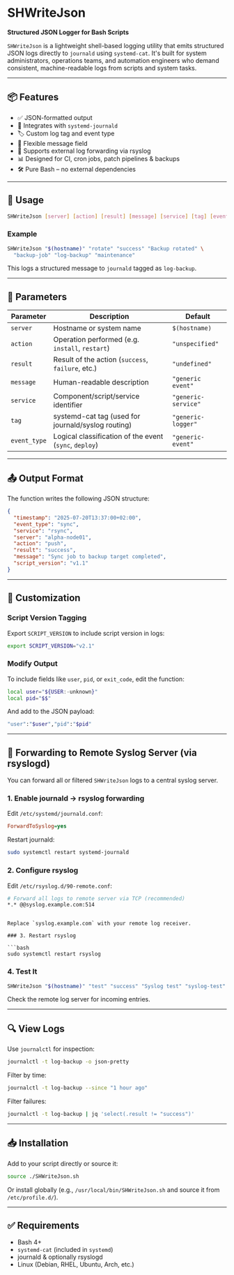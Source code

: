 # SHWriteJson

**Structured JSON Logger for Bash Scripts**

`SHWriteJson` is a lightweight shell-based logging utility that emits structured JSON logs directly to `journald` using `systemd-cat`. It's built for system administrators, operations teams, and automation engineers who demand consistent, machine-readable logs from scripts and system tasks.

---

## 📦 Features

- ✅ JSON-formatted output
- 📄 Integrates with `systemd-journald`
- 🏷️ Custom log tag and event type
- 💬 Flexible message field
- 🔁 Supports external log forwarding via rsyslog
- 📊 Designed for CI, cron jobs, patch pipelines & backups
- 🛠️ Pure Bash – no external dependencies

---

## 🚀 Usage

```bash
SHWriteJson [server] [action] [result] [message] [service] [tag] [event_type]
````

### Example

```bash
SHWriteJson "$(hostname)" "rotate" "success" "Backup rotated" \
  "backup-job" "log-backup" "maintenance"
```

This logs a structured message to `journald` tagged as `log-backup`.

---

## 🧾 Parameters

| Parameter    | Description                                            | Default             |
| ------------ | ------------------------------------------------------ | ------------------- |
| `server`     | Hostname or system name                                | `$(hostname)`       |
| `action`     | Operation performed (e.g. `install`, `restart`)        | `"unspecified"`     |
| `result`     | Result of the action (`success`, `failure`, etc.)      | `"undefined"`       |
| `message`    | Human-readable description                             | `"generic event"`   |
| `service`    | Component/script/service identifier                    | `"generic-service"` |
| `tag`        | systemd-cat tag (used for journald/syslog routing)     | `"generic-logger"`  |
| `event_type` | Logical classification of the event (`sync`, `deploy`) | `"generic-event"`   |

---

## 📤 Output Format

The function writes the following JSON structure:

```json
{
  "timestamp": "2025-07-20T13:37:00+02:00",
  "event_type": "sync",
  "service": "rsync",
  "server": "alpha-node01",
  "action": "push",
  "result": "success",
  "message": "Sync job to backup target completed",
  "script_version": "v1.1"
}
```

---

## 🧩 Customization

### Script Version Tagging

Export `SCRIPT_VERSION` to include script version in logs:

```bash
export SCRIPT_VERSION="v2.1"
```

### Modify Output

To include fields like `user`, `pid`, or `exit_code`, edit the function:

```bash
local user="${USER:-unknown}"
local pid="$$"
```

And add to the JSON payload:

```bash
"user":"$user","pid":"$pid"
```

---

## 🔁 Forwarding to Remote Syslog Server (via rsyslogd)

You can forward all or filtered `SHWriteJson` logs to a central syslog server.

### 1. Enable journald → rsyslog forwarding

Edit `/etc/systemd/journald.conf`:

```ini
ForwardToSyslog=yes
```

Restart journald:

```bash
sudo systemctl restart systemd-journald
```

### 2. Configure rsyslog

Edit `/etc/rsyslog.d/90-remote.conf`:

```bash
# Forward all logs to remote server via TCP (recommended)
*.* @@syslog.example.com:514
```

```

Replace `syslog.example.com` with your remote log receiver.

### 3. Restart rsyslog

```bash
sudo systemctl restart rsyslog
```

### 4. Test It

```bash
SHWriteJson "$(hostname)" "test" "success" "Syslog test" "syslog-test" "log-backup" "test-event"
```

Check the remote log server for incoming entries.

---

## 🔍 View Logs

Use `journalctl` for inspection:

```bash
journalctl -t log-backup -o json-pretty
```

Filter by time:

```bash
journalctl -t log-backup --since "1 hour ago"
```

Filter failures:

```bash
journalctl -t log-backup | jq 'select(.result != "success")'
```

---

## 📥 Installation

Add to your script directly or source it:

```bash
source ./SHWriteJson.sh
```

Or install globally (e.g., `/usr/local/bin/SHWriteJson.sh` and source it from `/etc/profile.d/`).

---

## ✅ Requirements

* Bash 4+
* `systemd-cat` (included in `systemd`)
* journald & optionally rsyslogd
* Linux (Debian, RHEL, Ubuntu, Arch, etc.)

